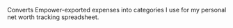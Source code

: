 Converts Empower-exported expenses into categories I use for my personal net worth tracking spreadsheet.
